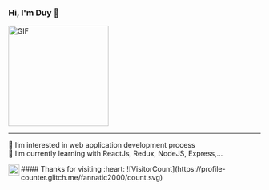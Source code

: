### Hi, I'm Duy 💙
<img alt="GIF" src="https://media.giphy.com/media/Cmr1OMJ2FN0B2/giphy.gif" width = 200/>

-----
👀 I’m interested in web application development process <br>
🌱 I’m currently learning with ReactJs, Redux, NodeJS, Express,...

<a href="https://www.facebook.com/nguyenduyneee/">
  <img align="left" alt="Duy's Facebook" width="22px" style="color: white" src="https://cdn.jsdelivr.net/npm/simple-icons@v3/icons/facebook.svg" />
</a>
#### Thanks for visiting :heart:
![VisitorCount](https://profile-counter.glitch.me/fannatic2000/count.svg)
<br><br>
